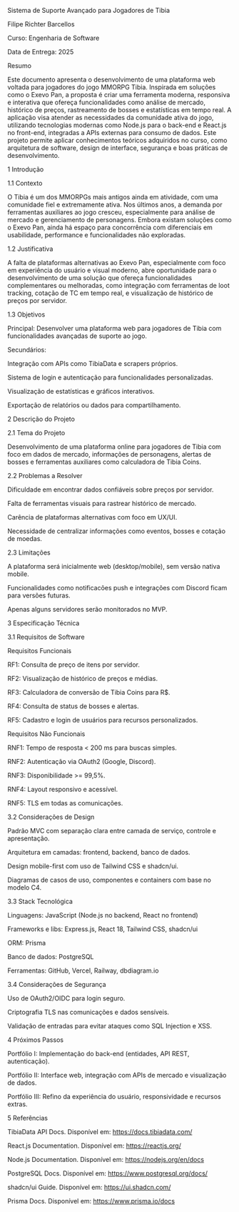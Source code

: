 Sistema de Suporte Avançado para Jogadores de Tibia

Filipe Richter Barcellos

Curso: Engenharia de Software

Data de Entrega: 2025

Resumo

Este documento apresenta o desenvolvimento de uma plataforma web voltada para jogadores do jogo MMORPG Tibia. Inspirada em soluções como o Exevo Pan, a proposta é criar uma ferramenta moderna, responsiva e interativa que ofereça funcionalidades como análise de mercado, histórico de preços, rastreamento de bosses e estatísticas em tempo real. A aplicação visa atender as necessidades da comunidade ativa do jogo, utilizando tecnologias modernas como Node.js para o back-end e React.js no front-end, integradas a APIs externas para consumo de dados. Este projeto permite aplicar conhecimentos teóricos adquiridos no curso, como arquitetura de software, design de interface, segurança e boas práticas de desenvolvimento.

1 Introdução

1.1 Contexto

O Tibia é um dos MMORPGs mais antigos ainda em atividade, com uma comunidade fiel e extremamente ativa. Nos últimos anos, a demanda por ferramentas auxiliares ao jogo cresceu, especialmente para análise de mercado e gerenciamento de personagens. Embora existam soluções como o Exevo Pan, ainda há espaço para concorrência com diferenciais em usabilidade, performance e funcionalidades não exploradas.

1.2 Justificativa

A falta de plataformas alternativas ao Exevo Pan, especialmente com foco em experiência do usuário e visual moderno, abre oportunidade para o desenvolvimento de uma solução que ofereça funcionalidades complementares ou melhoradas, como integração com ferramentas de loot tracking, cotação de TC em tempo real, e visualização de histórico de preços por servidor.

1.3 Objetivos

Principal: Desenvolver uma plataforma web para jogadores de Tibia com funcionalidades avançadas de suporte ao jogo.

Secundários:

Integração com APIs como TibiaData e scrapers próprios.

Sistema de login e autenticação para funcionalidades personalizadas.

Visualização de estatísticas e gráficos interativos.

Exportação de relatórios ou dados para compartilhamento.

2 Descrição do Projeto

2.1 Tema do Projeto

Desenvolvimento de uma plataforma online para jogadores de Tibia com foco em dados de mercado, informações de personagens, alertas de bosses e ferramentas auxiliares como calculadora de Tibia Coins.

2.2 Problemas a Resolver

Dificuldade em encontrar dados confiáveis sobre preços por servidor.

Falta de ferramentas visuais para rastrear histórico de mercado.

Carência de plataformas alternativas com foco em UX/UI.

Necessidade de centralizar informações como eventos, bosses e cotação de moedas.

2.3 Limitações

A plataforma será inicialmente web (desktop/mobile), sem versão nativa mobile.

Funcionalidades como notificacões push e integrações com Discord ficam para versões futuras.

Apenas alguns servidores serão monitorados no MVP.

3 Especificação Técnica

3.1 Requisitos de Software

Requisitos Funcionais

RF1: Consulta de preço de itens por servidor.

RF2: Visualização de histórico de preços e médias.

RF3: Calculadora de conversão de Tibia Coins para R$.

RF4: Consulta de status de bosses e alertas.

RF5: Cadastro e login de usuários para recursos personalizados.

Requisitos Não Funcionais

RNF1: Tempo de resposta < 200 ms para buscas simples.

RNF2: Autenticação via OAuth2 (Google, Discord).

RNF3: Disponibilidade >= 99,5%.

RNF4: Layout responsivo e acessível.

RNF5: TLS em todas as comunicações.

3.2 Considerações de Design

Padrão MVC com separação clara entre camada de serviço, controle e apresentação.

Arquitetura em camadas: frontend, backend, banco de dados.

Design mobile-first com uso de Tailwind CSS e shadcn/ui.

Diagramas de casos de uso, componentes e containers com base no modelo C4.

3.3 Stack Tecnológica

Linguagens: JavaScript (Node.js no backend, React no frontend)

Frameworks e libs: Express.js, React 18, Tailwind CSS, shadcn/ui

ORM: Prisma

Banco de dados: PostgreSQL

Ferramentas: GitHub, Vercel, Railway, dbdiagram.io

3.4 Considerações de Segurança

Uso de OAuth2/OIDC para login seguro.

Criptografia TLS nas comunicações e dados sensíveis.

Validação de entradas para evitar ataques como SQL Injection e XSS.

4 Próximos Passos

Portfólio I: Implementação do back-end (entidades, API REST, autenticação).

Portfólio II: Interface web, integração com APIs de mercado e visualização de dados.

Portfólio III: Refino da experiência do usuário, responsividade e recursos extras.

5 Referências

TibiaData API Docs. Disponível em: https://docs.tibiadata.com/

React.js Documentation. Disponível em: https://reactjs.org/

Node.js Documentation. Disponível em: https://nodejs.org/en/docs

PostgreSQL Docs. Disponível em: https://www.postgresql.org/docs/

shadcn/ui Guide. Disponível em: https://ui.shadcn.com/

Prisma Docs. Disponível em: https://www.prisma.io/docs
